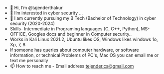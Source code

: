 - 👋 Hi, I’m @tajenderthakur
- 👀 I’m interested in cyber security ...
- 🌱 I am currently pursuing my B Tech (Bachelor of Technology) in cyber security (2020-2024)
- Skills- Intermediate in Programing languages (C, C++, Python), MS-OFFICE, Googles docs and beginner in Computer security.. 
- Works in Kali Linux 2021.2, Ubuntu likes OS, Windows likes windows 1o, Xp, 7, 8
- If someone has queries about computer hardware, or software information, or technical Problems of PC's, Mac OS you can email me or text me personally 
- 📫 How to reach me - Email address tejender.cs@gmail.com



<!---
tajenderthakur/tajenderthakur is a ✨ special ✨ repository because its `README.md` (this file) appears on your GitHub profile.
You can click the Preview link to take a look at your changes.
--->
